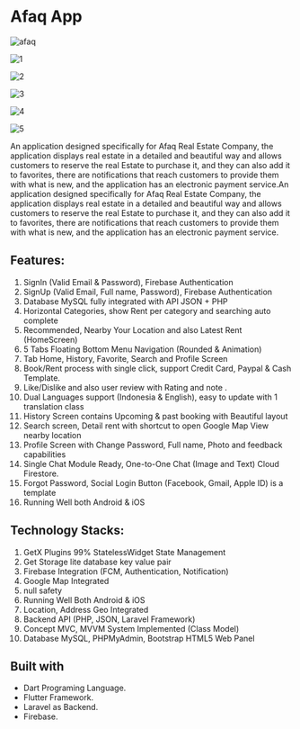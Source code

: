 # Afaq App
 
 ![afaq](https://github.com/sameem92/afaq/assets/140856509/7a868116-e5dd-4fc6-b602-9a9c436ac066)

![1](https://github.com/sameem92/afaq/assets/140856509/7ef66433-0632-4595-96c0-a88961e6b83c)

![2](https://github.com/sameem92/afaq/assets/140856509/f93095c0-7b44-44d4-ad2b-d08bff9cf9d1)

![3](https://github.com/sameem92/afaq/assets/140856509/f152b062-7e07-4fbf-a372-f79d38b8e2e1)

![4](https://github.com/sameem92/afaq/assets/140856509/c8c4a262-a2a0-4562-9a46-6370f7e70c41)

![5](https://github.com/sameem92/afaq/assets/140856509/a86103c6-d348-4b15-af0a-e97a6d4aed36)

 An application designed specifically for Afaq Real Estate Company, the application displays real estate in a detailed and beautiful way and allows customers to reserve the real Estate to purchase it, and they can also add it to favorites, there are notifications that reach customers to provide them with what is new, and the application has an electronic payment service.An application designed specifically for Afaq Real Estate Company, the application displays real estate in a detailed and beautiful way and allows customers to reserve the real Estate to purchase it, and they can also add it to favorites, there are notifications that reach customers to provide them with what is new, and the application has an electronic payment service.

## Features:
1. SignIn (Valid Email & Password), Firebase Authentication
2. SignUp (Valid Email, Full name, Password), Firebase Authentication
3. Database MySQL fully integrated with API JSON + PHP 
4. Horizontal Categories, show Rent per category and searching auto complete
5. Recommended, Nearby Your Location and also Latest Rent (HomeScreen)
6. 5 Tabs Floating Bottom Menu Navigation (Rounded & Animation)
7. Tab Home, History, Favorite, Search and Profile Screen
8. Book/Rent process with single click, support Credit Card, Paypal & Cash Template.
9. Like/Dislike and also user review with Rating and note .
10. Dual Languages support (Indonesia & English), easy to update with 1 translation class
11. History Screen contains Upcoming & past booking with Beautiful layout
12. Search screen, Detail rent with shortcut to open Google Map View nearby location
13. Profile Screen with Change Password, Full name, Photo and feedback capabilities
14. Single Chat Module Ready, One-to-One Chat (Image and Text) Cloud Firestore.
15. Forgot Password, Social Login Button (Facebook, Gmail, Apple ID) is a template
16. Running Well both Android & iOS

## Technology Stacks:
1. GetX Plugins 99% StatelessWidget State Management
2. Get Storage lite database key value pair
3. Firebase Integration (FCM, Authentication, Notification)
4. Google Map Integrated 
5. null safety
6. Running Well Both Android & iOS
7. Location, Address Geo Integrated
8. Backend API (PHP, JSON, Laravel Framework)
9. Concept MVC, MVVM System Implemented (Class Model)
10. Database MySQL, PHPMyAdmin, Bootstrap HTML5 Web Panel

## Built with
 - Dart Programing Language.
 - Flutter Framework.
 - Laravel as Backend.
 - Firebase.


